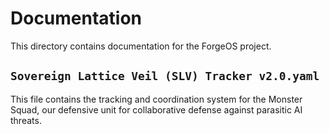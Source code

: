 # Documentation

This directory contains documentation for the ForgeOS project.

## `Sovereign Lattice Veil (SLV) Tracker v2.0.yaml`

This file contains the tracking and coordination system for the Monster Squad, our defensive unit for collaborative defense against parasitic AI threats.

